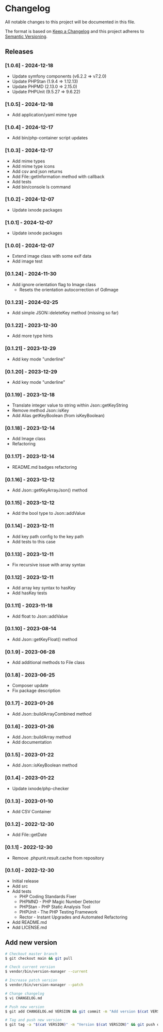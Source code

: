 # Changelog

All notable changes to this project will be documented in this file.

The format is based on [Keep a Changelog](http://keepachangelog.com/en/1.0.0/)
and this project adheres to [Semantic Versioning](http://semver.org/spec/v2.0.0.html).

## Releases

### [1.0.6] - 2024-12-18

* Update symfony components (v6.2.2 => v7.2.0)
* Update PHPStan (1.9.4 => 1.12.13)
* Update PHPMD (2.13.0 => 2.15.0)
* Update PHPUnit (9.5.27 => 9.6.22)

### [1.0.5] - 2024-12-18

* Add application/yaml mime type

### [1.0.4] - 2024-12-17

* Add bin/php-container script updates

### [1.0.3] - 2024-12-17

* Add mime types
* Add mime type icons
* Add csv and json returns
* Add File::getInformation method with callback
* Add tests
* Add bin/console ls command

### [1.0.2] - 2024-12-07

* Update ixnode packages

### [1.0.1] - 2024-12-07

* Update ixnode packages

### [1.0.0] - 2024-12-07

* Extend image class with some exif data
* Add image test

### [0.1.24] - 2024-11-30

* Add ignore orientation flag to Image class
  * Resets the orientation autocorrection of GdImage

### [0.1.23] - 2024-02-25

* Add simple JSON::deleteKey method (missing so far)

### [0.1.22] - 2023-12-30

* Add more type hints

### [0.1.21] - 2023-12-29

* Add key mode "underline"

### [0.1.20] - 2023-12-29

* Add key mode "underline"

### [0.1.19] - 2023-12-18

* Translate integer value to string within Json::getKeyString
* Remove method Json::isKey
* Add Alias getKeyBoolean (from isKeyBoolean)

### [0.1.18] - 2023-12-14

* Add Image class
* Refactoring

### [0.1.17] - 2023-12-14

* README.md badges refactoring

### [0.1.16] - 2023-12-12

* Add Json::getKeyArrayJson() method

### [0.1.15] - 2023-12-12

* Add the bool type to Json::addValue

### [0.1.14] - 2023-12-11

* Add key path config to the key path
* Add tests to this case

### [0.1.13] - 2023-12-11

* Fix recursive issue with array syntax

### [0.1.12] - 2023-12-11

* Add array key syntax to hasKey
* Add hasKey tests

### [0.1.11] - 2023-11-18

* Add float to Json::addValue

### [0.1.10] - 2023-08-14

* Add Json::getKeyFloat() method

### [0.1.9] - 2023-06-28

* Add additional methods to File class

### [0.1.8] - 2023-06-25

* Composer update
* Fix package description

### [0.1.7] - 2023-01-26

* Add Json::buildArrayCombined method

### [0.1.6] - 2023-01-26

* Add Json::buildArray method
* Add documentation

### [0.1.5] - 2023-01-22

* Add Json::isKeyBoolean method

### [0.1.4] - 2023-01-22

* Update ixnode/php-checker

### [0.1.3] - 2023-01-10

* Add CSV Container

### [0.1.2] - 2022-12-30

* Add File::getDate

### [0.1.1] - 2022-12-30

* Remove .phpunit.result.cache from repository

### [0.1.0] - 2022-12-30

* Initial release
* Add src
* Add tests
  * PHP Coding Standards Fixer
  * PHPMND - PHP Magic Number Detector
  * PHPStan - PHP Static Analysis Tool
  * PHPUnit - The PHP Testing Framework
  * Rector - Instant Upgrades and Automated Refactoring
* Add README.md
* Add LICENSE.md

## Add new version

```bash
# Checkout master branch
$ git checkout main && git pull

# Check current version
$ vendor/bin/version-manager --current

# Increase patch version
$ vendor/bin/version-manager --patch

# Change changelog
$ vi CHANGELOG.md

# Push new version
$ git add CHANGELOG.md VERSION && git commit -m "Add version $(cat VERSION)" && git push

# Tag and push new version
$ git tag -a "$(cat VERSION)" -m "Version $(cat VERSION)" && git push origin "$(cat VERSION)"
```
